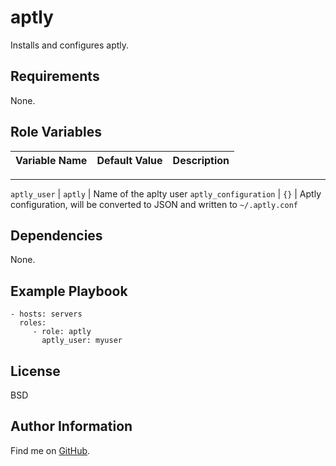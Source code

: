 aptly
=========

Installs and configures aptly.

Requirements
------------

None.

Role Variables
--------------


| Variable Name | Default Value | Description |
--------------- |---------------|--------------
---
`aptly_user` | `aptly` | Name of the aplty user
`aptly_configuration` | `{}` | Aptly configuration, will be converted to JSON and written to `~/.aptly.conf`

Dependencies
------------

None.

Example Playbook
----------------

    - hosts: servers
      roles:
         - role: aptly
           aptly_user: myuser

License
-------

BSD

Author Information
------------------

Find me on [GitHub](https://github.com/ThreeFx).
